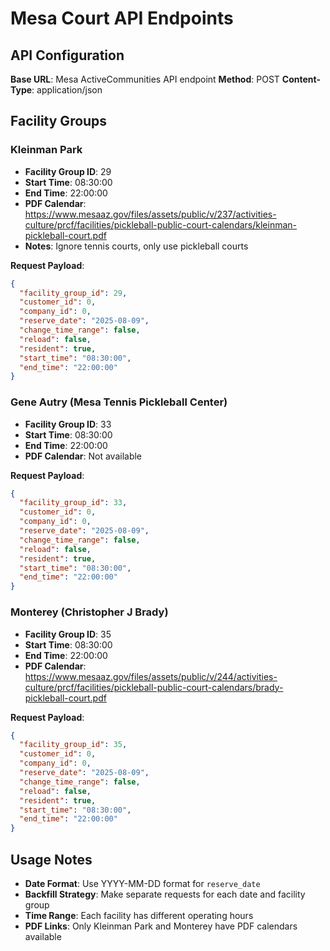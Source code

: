 # Mesa Court API Endpoints

## API Configuration

**Base URL**: Mesa ActiveCommunities API endpoint
**Method**: POST
**Content-Type**: application/json

## Facility Groups

### Kleinman Park
- **Facility Group ID**: 29
- **Start Time**: 08:30:00
- **End Time**: 22:00:00
- **PDF Calendar**: https://www.mesaaz.gov/files/assets/public/v/237/activities-culture/prcf/facilities/pickleball-public-court-calendars/kleinman-pickleball-court.pdf
- **Notes**: Ignore tennis courts, only use pickleball courts

**Request Payload**:
```json
{
  "facility_group_id": 29,
  "customer_id": 0,
  "company_id": 0,
  "reserve_date": "2025-08-09",
  "change_time_range": false,
  "reload": false,
  "resident": true,
  "start_time": "08:30:00",
  "end_time": "22:00:00"
}
```

### Gene Autry (Mesa Tennis Pickleball Center)
- **Facility Group ID**: 33
- **Start Time**: 08:30:00
- **End Time**: 22:00:00
- **PDF Calendar**: Not available

**Request Payload**:
```json
{
  "facility_group_id": 33,
  "customer_id": 0,
  "company_id": 0,
  "reserve_date": "2025-08-09",
  "change_time_range": false,
  "reload": false,
  "resident": true,
  "start_time": "08:30:00",
  "end_time": "22:00:00"
}
```

### Monterey (Christopher J Brady)
- **Facility Group ID**: 35
- **Start Time**: 08:30:00
- **End Time**: 22:00:00
- **PDF Calendar**: https://www.mesaaz.gov/files/assets/public/v/244/activities-culture/prcf/facilities/pickleball-public-court-calendars/brady-pickleball-court.pdf

**Request Payload**:
```json
{
  "facility_group_id": 35,
  "customer_id": 0,
  "company_id": 0,
  "reserve_date": "2025-08-09",
  "change_time_range": false,
  "reload": false,
  "resident": true,
  "start_time": "08:30:00",
  "end_time": "22:00:00"
}
```

## Usage Notes

- **Date Format**: Use YYYY-MM-DD format for `reserve_date`
- **Backfill Strategy**: Make separate requests for each date and facility group
- **Time Range**: Each facility has different operating hours
- **PDF Links**: Only Kleinman Park and Monterey have PDF calendars available

